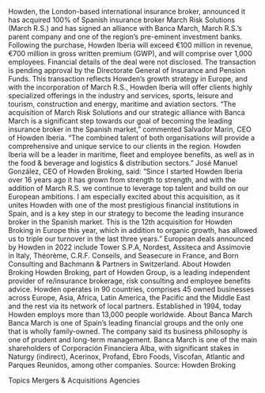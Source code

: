 Howden, the London-based international insurance broker, announced it has acquired 100% of Spanish insurance broker March Risk Solutions (March R.S.) and has signed an alliance with Banca March, March R.S.’s parent company and one of the region’s pre-eminent investment banks.
Following the purchase, Howden Iberia will exceed €100 million in revenue, €700 million in gross written premium (GWP), and will comprise over 1,000 employees. Financial details of the deal were not disclosed.
The transaction is pending approval by the Directorate General of Insurance and Pension Funds.
This transaction reflects Howden’s growth strategy in Europe, and with the incorporation of March R.S., Howden Iberia will offer clients highly specialized offerings in the industry and services, sports, leisure and tourism, construction and energy, maritime and aviation sectors.
“The acquisition of March Risk Solutions and our strategic alliance with Banca March is a significant step towards our goal of becoming the leading insurance broker in the Spanish market,” commented Salvador Marin, CEO of Howden Iberia. “The combined talent of both organisations will provide a comprehensive and unique service to our clients in the region. Howden Iberia will be a leader in maritime, fleet and employee benefits, as well as in the food & beverage and logistics & distribution sectors.”
José Manuel González, CEO of Howden Broking, said: “Since I started Howden Iberia over 16 years ago it has grown from strength to strength, and with the addition of March R.S. we continue to leverage top talent and build on our European ambitions. I am especially excited about this acquisition, as it unites Howden with one of the most prestigious financial institutions in Spain, and is a key step in our strategy to become the leading insurance broker in the Spanish market. This is the 12th acquisition for Howden Broking in Europe this year, which in addition to organic growth, has allowed us to triple our turnover in the last three years.”
European deals announced by Howden in 2022 include Tower S.P.A, Nordest, Assiteca and Assimovie in Italy, Théorème, C.R.F. Conseils, and Seasecure in France, and Born Consulting and Bachmann & Partners in Switzerland.
About Howden Broking
Howden Broking, part of Howden Group, is a leading independent provider of re/insurance brokerage, risk consulting and employee benefits advice. Howden operates in 90 countries, comprises 45 owned businesses across Europe, Asia, Africa, Latin America, the Pacific and the Middle East and the rest via its network of local partners. Established in 1994, today Howden employs more than 13,000 people worldwide.
About Banca March
Banca March is one of Spain’s leading financial groups and the only one that is wholly family-owned. The company said its business philosophy is one of prudent and long-term management. Banca March is one of the main shareholders of Corporación Financiera Alba, with significant stakes in Naturgy (indirect), Acerinox, Profand, Ebro Foods, Viscofan, Atlantic and Parques Reunidos, among other companies.
Source: Howden Broking

Topics
Mergers & Acquisitions
Agencies

